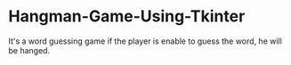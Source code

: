# Hangman-Game-Using-Tkinter
It's a word guessing game if the player is enable to guess the word, he will be hanged.



